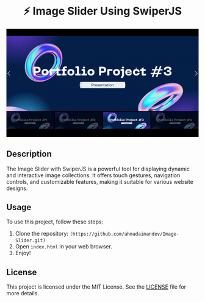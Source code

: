 <div align="center">

# ⚡ Image Slider Using SwiperJS

<img src="/demo.gif" alt="Project Image" width="700">

</div>

## Description

The Image Slider with SwiperJS is a powerful tool for displaying dynamic and interactive image collections. It offers touch gestures, navigation controls, and customizable features, making it suitable for various website designs.
## Usage

To use this project, follow these steps:

1. Clone the repository: `(https://github.com/ahmadaimandev/Image-Slider.git)`
2. Open `index.html` in your web browser.
3. Enjoy!

## License

This project is licensed under the MIT License. See the [LICENSE](LICENSE) file for more details.
